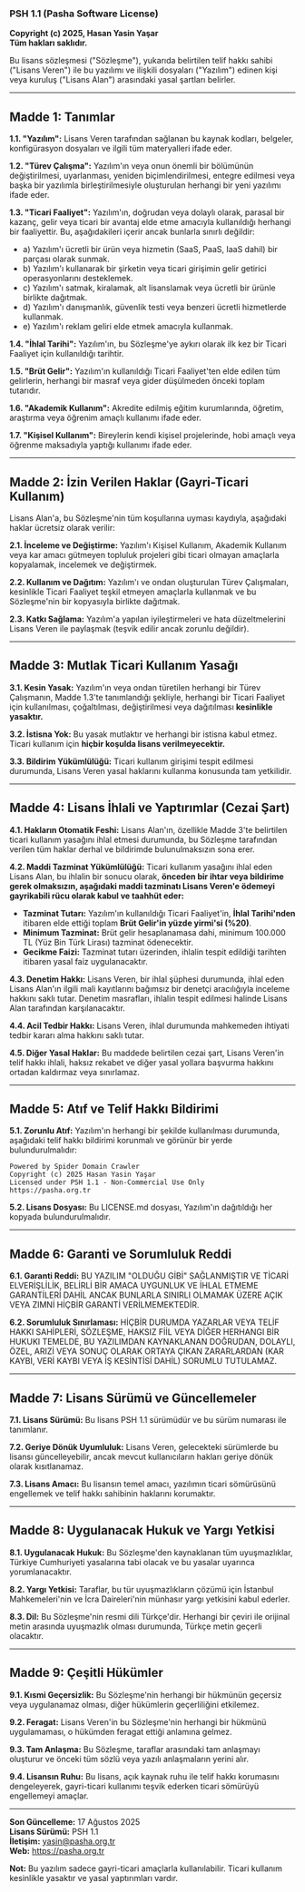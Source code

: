 ### PSH 1.1 (Pasha Software License)

**Copyright (c) 2025, Hasan Yasin Yaşar**  
**Tüm hakları saklıdır.**

Bu lisans sözleşmesi ("Sözleşme"), yukarıda belirtilen telif hakkı sahibi ("Lisans Veren") ile bu yazılımı ve ilişkili dosyaları ("Yazılım") edinen kişi veya kuruluş ("Lisans Alan") arasındaki yasal şartları belirler.

---

## **Madde 1: Tanımlar**

**1.1. "Yazılım":** Lisans Veren tarafından sağlanan bu kaynak kodları, belgeler, konfigürasyon dosyaları ve ilgili tüm materyalleri ifade eder.

**1.2. "Türev Çalışma":** Yazılım'ın veya onun önemli bir bölümünün değiştirilmesi, uyarlanması, yeniden biçimlendirilmesi, entegre edilmesi veya başka bir yazılımla birleştirilmesiyle oluşturulan herhangi bir yeni yazılımı ifade eder.

**1.3. "Ticari Faaliyet":** Yazılım'ın, doğrudan veya dolaylı olarak, parasal bir kazanç, gelir veya ticari bir avantaj elde etme amacıyla kullanıldığı herhangi bir faaliyettir. Bu, aşağıdakileri içerir ancak bunlarla sınırlı değildir:
- a) Yazılım'ı ücretli bir ürün veya hizmetin (SaaS, PaaS, IaaS dahil) bir parçası olarak sunmak.
- b) Yazılım'ı kullanarak bir şirketin veya ticari girişimin gelir getirici operasyonlarını desteklemek.
- c) Yazılım'ı satmak, kiralamak, alt lisanslamak veya ücretli bir ürünle birlikte dağıtmak.
- d) Yazılım'ı danışmanlık, güvenlik testi veya benzeri ücretli hizmetlerde kullanmak.
- e) Yazılım'ı reklam geliri elde etmek amacıyla kullanmak.

**1.4. "İhlal Tarihi":** Yazılım'ın, bu Sözleşme'ye aykırı olarak ilk kez bir Ticari Faaliyet için kullanıldığı tarihtir.

**1.5. "Brüt Gelir":** Yazılım'ın kullanıldığı Ticari Faaliyet'ten elde edilen tüm gelirlerin, herhangi bir masraf veya gider düşülmeden önceki toplam tutarıdır.

**1.6. "Akademik Kullanım":** Akredite edilmiş eğitim kurumlarında, öğretim, araştırma veya öğrenim amaçlı kullanımı ifade eder.

**1.7. "Kişisel Kullanım":** Bireylerin kendi kişisel projelerinde, hobi amaçlı veya öğrenme maksadıyla yaptığı kullanımı ifade eder.

---

## **Madde 2: İzin Verilen Haklar (Gayri-Ticari Kullanım)**

Lisans Alan'a, bu Sözleşme'nin tüm koşullarına uyması kaydıyla, aşağıdaki haklar ücretsiz olarak verilir:

**2.1. İnceleme ve Değiştirme:** Yazılım'ı Kişisel Kullanım, Akademik Kullanım veya kar amacı gütmeyen topluluk projeleri gibi ticari olmayan amaçlarla kopyalamak, incelemek ve değiştirmek.

**2.2. Kullanım ve Dağıtım:** Yazılım'ı ve ondan oluşturulan Türev Çalışmaları, kesinlikle Ticari Faaliyet teşkil etmeyen amaçlarla kullanmak ve bu Sözleşme'nin bir kopyasıyla birlikte dağıtmak.

**2.3. Katkı Sağlama:** Yazılım'a yapılan iyileştirmeleri ve hata düzeltmelerini Lisans Veren ile paylaşmak (teşvik edilir ancak zorunlu değildir).

---

## **Madde 3: Mutlak Ticari Kullanım Yasağı**

**3.1. Kesin Yasak:** Yazılım'ın veya ondan türetilen herhangi bir Türev Çalışmanın, Madde 1.3'te tanımlandığı şekliyle, herhangi bir Ticari Faaliyet için kullanılması, çoğaltılması, değiştirilmesi veya dağıtılması **kesinlikle yasaktır.**

**3.2. İstisna Yok:** Bu yasak mutlaktır ve herhangi bir istisna kabul etmez. Ticari kullanım için **hiçbir koşulda lisans verilmeyecektir.**

**3.3. Bildirim Yükümlülüğü:** Ticari kullanım girişimi tespit edilmesi durumunda, Lisans Veren yasal haklarını kullanma konusunda tam yetkilidir.

---

## **Madde 4: Lisans İhlali ve Yaptırımlar (Cezai Şart)**

**4.1. Hakların Otomatik Feshi:** Lisans Alan'ın, özellikle Madde 3'te belirtilen ticari kullanım yasağını ihlal etmesi durumunda, bu Sözleşme tarafından verilen tüm haklar derhal ve bildirimde bulunulmaksızın sona erer.

**4.2. Maddi Tazminat Yükümlülüğü:** Ticari kullanım yasağını ihlal eden Lisans Alan, bu ihlalin bir sonucu olarak, **önceden bir ihtar veya bildirime gerek olmaksızın, aşağıdaki maddi tazminatı Lisans Veren'e ödemeyi gayrikabili rücu olarak kabul ve taahhüt eder:**

- **Tazminat Tutarı:** Yazılım'ın kullanıldığı Ticari Faaliyet'in, **İhlal Tarihi'nden** itibaren elde ettiği toplam **Brüt Gelir'in yüzde yirmi'si (%20)**.
- **Minimum Tazminat:** Brüt gelir hesaplanamasa dahi, minimum 100.000 TL (Yüz Bin Türk Lirası) tazminat ödenecektir.
- **Gecikme Faizi:** Tazminat tutarı üzerinden, ihlalin tespit edildiği tarihten itibaren yasal faiz uygulanacaktır.

**4.3. Denetim Hakkı:** Lisans Veren, bir ihlal şüphesi durumunda, ihlal eden Lisans Alan'ın ilgili mali kayıtlarını bağımsız bir denetçi aracılığıyla inceleme hakkını saklı tutar. Denetim masrafları, ihlalin tespit edilmesi halinde Lisans Alan tarafından karşılanacaktır.

**4.4. Acil Tedbir Hakkı:** Lisans Veren, ihlal durumunda mahkemeden ihtiyati tedbir kararı alma hakkını saklı tutar.

**4.5. Diğer Yasal Haklar:** Bu maddede belirtilen cezai şart, Lisans Veren'in telif hakkı ihlali, haksız rekabet ve diğer yasal yollara başvurma hakkını ortadan kaldırmaz veya sınırlamaz.

---

## **Madde 5: Atıf ve Telif Hakkı Bildirimi**

**5.1. Zorunlu Atıf:** Yazılım'ın herhangi bir şekilde kullanılması durumunda, aşağıdaki telif hakkı bildirimi korunmalı ve görünür bir yerde bulundurulmalıdır:

```
Powered by Spider Domain Crawler
Copyright (c) 2025 Hasan Yasin Yaşar
Licensed under PSH 1.1 - Non-Commercial Use Only
https://pasha.org.tr
```

**5.2. Lisans Dosyası:** Bu LICENSE.md dosyası, Yazılım'ın dağıtıldığı her kopyada bulundurulmalıdır.

---

## **Madde 6: Garanti ve Sorumluluk Reddi**

**6.1. Garanti Reddi:** BU YAZILIM "OLDUĞU GİBİ" SAĞLANMIŞTIR VE TİCARİ ELVERİŞLİLİK, BELİRLİ BİR AMACA UYGUNLUK VE İHLAL ETMEME GARANTİLERİ DAHİL ANCAK BUNLARLA SINIRLI OLMAMAK ÜZERE AÇIK VEYA ZIMNİ HİÇBİR GARANTİ VERİLMEMEKTEDİR.

**6.2. Sorumluluk Sınırlaması:** HİÇBİR DURUMDA YAZARLAR VEYA TELİF HAKKI SAHİPLERİ, SÖZLEŞME, HAKSIZ FİİL VEYA DİĞER HERHANGI BİR HUKUKI TEMELDE, BU YAZILIMDAN KAYNAKLANAN DOĞRUDAN, DOLAYLI, ÖZEL, ARIZİ VEYA SONUÇ OLARAK ORTAYA ÇIKAN ZARARLARDAN (KAR KAYBI, VERİ KAYBI VEYA İŞ KESİNTİSİ DAHİL) SORUMLU TUTULAMAZ.

---

## **Madde 7: Lisans Sürümü ve Güncellemeler**

**7.1. Lisans Sürümü:** Bu lisans PSH 1.1 sürümüdür ve bu sürüm numarası ile tanımlanır.

**7.2. Geriye Dönük Uyumluluk:** Lisans Veren, gelecekteki sürümlerde bu lisansı güncelleyebilir, ancak mevcut kullanıcıların hakları geriye dönük olarak kısıtlanamaz.

**7.3. Lisans Amacı:** Bu lisansın temel amacı, yazılımın ticari sömürüsünü engellemek ve telif hakkı sahibinin haklarını korumaktır.

---

## **Madde 8: Uygulanacak Hukuk ve Yargı Yetkisi**

**8.1. Uygulanacak Hukuk:** Bu Sözleşme'den kaynaklanan tüm uyuşmazlıklar, Türkiye Cumhuriyeti yasalarına tabi olacak ve bu yasalar uyarınca yorumlanacaktır.

**8.2. Yargı Yetkisi:** Taraflar, bu tür uyuşmazlıkların çözümü için İstanbul Mahkemeleri'nin ve İcra Daireleri'nin münhasır yargı yetkisini kabul ederler.

**8.3. Dil:** Bu Sözleşme'nin resmi dili Türkçe'dir. Herhangi bir çeviri ile orijinal metin arasında uyuşmazlık olması durumunda, Türkçe metin geçerli olacaktır.

---

## **Madde 9: Çeşitli Hükümler**

**9.1. Kısmi Geçersizlik:** Bu Sözleşme'nin herhangi bir hükmünün geçersiz veya uygulanamaz olması, diğer hükümlerin geçerliliğini etkilemez.

**9.2. Feragat:** Lisans Veren'in bu Sözleşme'nin herhangi bir hükmünü uygulamaması, o hükümden feragat ettiği anlamına gelmez.

**9.3. Tam Anlaşma:** Bu Sözleşme, taraflar arasındaki tam anlaşmayı oluşturur ve önceki tüm sözlü veya yazılı anlaşmaların yerini alır.

**9.4. Lisansın Ruhu:** Bu lisans, açık kaynak ruhu ile telif hakkı korumasını dengeleyerek, gayri-ticari kullanımı teşvik ederken ticari sömürüyü engellemeyi amaçlar.

---

**Son Güncelleme:** 17 Ağustos 2025  
**Lisans Sürümü:** PSH 1.1  
**İletişim:** yasin@pasha.org.tr  
**Web:** https://pasha.org.tr

**Not:** Bu yazılım sadece gayri-ticari amaçlarla kullanılabilir. Ticari kullanım kesinlikle yasaktır ve yasal yaptırımları vardır.